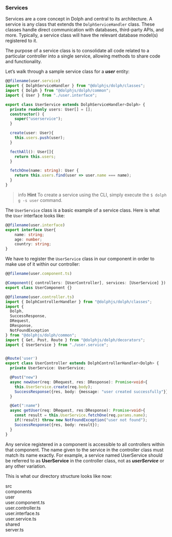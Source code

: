 ### Services

Services are a core concept in Dolph and central to its architecture. A service is any class that extends the `DolphServiceHandler` class. These classes handle direct communication with databases, third-party APIs, and more. Typically, a service class will have the relevant database model(s) registered to it.

The purpose of a service class is to consolidate all code related to a particular controller into a single service, allowing methods to share code and functionality.

Let’s walk through a sample service class for a ***user*** entity:

```typescript
@@filename(user.service)
import { DolphServiceHandler } from "@dolphjs/dolph/classes";
import { Dolph } from "@dolphjs/dolph/common";
import { User } from "./user.interface";

export class UserService extends DolphServiceHandler<Dolph> {
  private readonly users: User[] = [];
  constructor() {
    super("userservice");
  }

  create(user: User){
    this.users.push(user);
  }

  fecthAll(): User[]{
    return this.users;
  }

  fetchOne(name: string): User {
    return this.users.find(user => user.name === name);
  }
}
```

> info **Hint** To create a service using the CLI, simply execute the `$ dolph g -s user` command. 

The `UserService` class is a basic example of a service class. Here is what the `User` interface looks like:

```typescript
@@filename(user.interface)
export interface User{
    name: string;
    age: number;
    country: string;
}
```

We have to register the `UserService` class in our component in order to make use of it within our controller:

```typescript
@@filename(user.component.ts)

@Component({ controllers: [UserController], services: [UserService] })
export class UserComponent {}
```


```typescript
@@filename(user.controller.ts)
import { DolphControllerHandler } from "@dolphjs/dolph/classes";
import {
  Dolph,
  SuccessResponse,
  DRequest,
  DResponse,
  NotFoundException
} from "@dolphjs/dolph/common";
import { Get, Post, Route } from "@dolphjs/dolph/decorators";
import { UserService } from "./user.service";


@Route('user')
export class UserController extends DolphControllerHandler<Dolph> {
  private UserService: UserService;

  @Post("new")
  async newUser(req: DRequest, res: DResponse): Promise<void>{
    this.UserService.create(req.body);
    SuccessResponse({res, body: {message: "user created successfully"}});
  }

  @Get(":name")
  async getUser(req: DRequest, res:DResponse): Promise<void>{
    const result = this.UserService.fetchOne(req.params.name);
    if(!result) throw new NotFoundException("user not found");
    SuccessResponse({res, body: result});
  }
}
```

Any service registered in a component is accessible to all controllers within that component. The name given to the service in the controller class must match its name exactly. For example, a service named UserService should be referred to as **UserService** in the controller class, not as ***userService*** or any other variation.

This is what our directory structure looks like now:

<div class="file-tree">
 <div class="item">src</div>
  <div class="children">
    <div class="item">components</div>
        <div class="item">user</div>
        <div class="children">
            <div class="item">user.component.ts</div>
            <div class="item">user.controller.ts</div>
            <div class="item">user.interface.ts</div>
            <div class="item">user.service.ts</div>
        </div>
    <div class="item">shared</div>
    <div class="item">server.ts</div>
  </div>
</div>